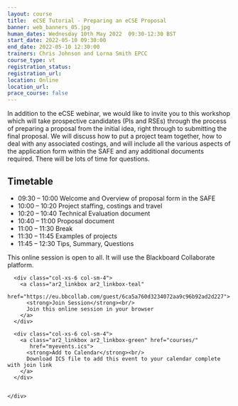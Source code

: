 ```yaml
---
layout: course
title:  eCSE Tutorial - Preparing an eCSE Proposal
banner: web_banners_05.jpg
human_dates: Wednesday 10th May 2022  09:30-12:30 BST 
start_date: 2022-05-10 09:30:00
end_date: 2022-05-10 12:30:00
trainers: Chris Johnson and Lorna Smith EPCC
course_type: vt
registration_status:
registration_url:
location: Online
location_url:
prace_course: false
---
```


In addition to the eCSE webinar, we would like to invite you to this workshop which will take prospective candidates (PIs and RSEs) through the process of preparing a proposal from the initial idea, right through to submitting the final proposal. We will discuss how to put a project team together, how to deal with any associated costings, and will include all the various aspects of the application form within the SAFE and any additional documents required. There will be lots of time for questions.

## Timetable

- 09:30 – 10:00 Welcome and Overview of proposal form in the SAFE
- 10:00 – 10:20 Project staffing, costings and travel
- 10:20 – 10:40 Technical Evaluation document
- 10:40 – 11:00 Proposal document
- 11:00 – 11:30 Break
- 11:30 – 11:45 Examples of projects
- 11:45 – 12:30 Tips, Summary, Questions


This online session is open to all. It will use the Blackboard Collaborate platform.



<section id="service">

  <div class="row ">	

      <div class="col-xs-6 col-sm-4">
        <a class="ar2_linkbox ar2_linkbox-teal" 
          href="https://eu.bbcollab.com/guest/6ca5a760d3234072aa9c96b92ad2d227">
          <strong>Join Session</strong><br/>
          Join this online session in your browser
        </a>
      </div>

      <div class="col-xs-6 col-sm-4">
        <a class="ar2_linkbox ar2_linkbox-green" href="courses/"
           href="myevents.ics">
          <strong>Add to Calendar</strong><br/>
          Download ICS file to add this event to your calendar complete with join link
        </a>
      </div>

											
    </div>




<!--
<h2><a name="video">Video</a></h2>

<div>

<iframe title="Video"  width="560" height="315" src="https://www.youtube.com/embed/XXXXXXXXXXX" frameborder="0" allow="accelerometer; autoplay; encrypted-media; gyroscope; picture-in-picture" allowfullscreen></iframe>

</div>

-->

<!--

<section id="service">
  <div class="container">
    <div class="row ">	



      <div class="col-xs-6 col-sm-4">
        <a class="ar2_linkbox ar2_linkbox-teal" href="  ">
          <strong>Transcript</strong><br/>
          Download a transcript of the video audio
        </a>
      </div>



      <div class="col-xs-6 col-sm-4">
        <a class="ar2_linkbox ar2_linkbox-green" href="courses/"
           href="ARCHER2_Training_VT.pdf">
          <strong>Slides</strong><br/>
          Download pdf of the presentation.
        </a>
      </div>
										
    </div>
  </div>
</section>
-->
